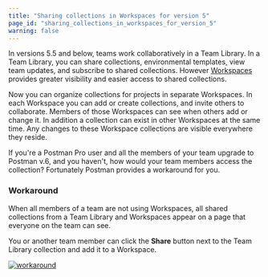 ```yaml
---
title: "Sharing collections in Workspaces for version 5"
page_id: "sharing_collections_in_workspaces_for_version_5"
warning: false
---
```



In versions 5.5 and below, teams work collaboratively in a Team Library. In a Team Library, you can share collections, environmental templates, view team updates, and subscribe to shared collections. However [Workspaces](/docs/v6/postman/workspaces/intro_to_workspaces) provides greater visibility and easier access to shared collections.

Now you can organize collections for projects in separate Workspaces. In each Workspace you can add or create collections, and invite others to collaborate. Members of those Workspaces can see when others add or change it. In addition a collection can exist in other Workspaces at the same time. Any changes to these Workspace collections are visible everywhere they reside.

If you're a Postman Pro user and all the members of your team upgrade to Postman v.6, and you haven't, how would your team members access the collection? Fortunately Postman provides a workaround for you.

### Workaround

When all members of a team are not using Workspaces, all shared collections from a Team Library and Workspaces appear on a page that everyone on the team can see.

You or another team member can click the **Share** button next to the Team Library collection and add it to a Workspace.

[![workaround](https://s3.amazonaws.com/postman-static-getpostman-com/postman-docs/WS-workspaces-workaround-2.png)](https://s3.amazonaws.com/postman-static-getpostman-com/postman-docs/WS-workspaces-workaround-2.png)
